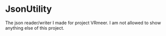 # JsonUtility
The json reader/writer I made for project VRmeer. I am not allowed to show anything else of this project.

